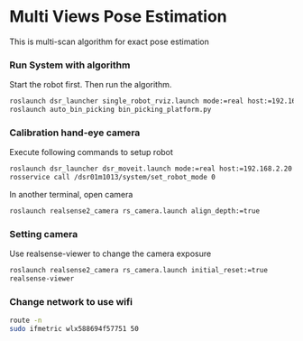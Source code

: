 # Multi Views Pose Estimation 
This is multi-scan algorithm for exact pose estimation

### Run System with algorithm 
Start the robot first. Then run the algorithm.
```bash
roslaunch dsr_launcher single_robot_rviz.launch mode:=real host:=192.168.2.20
roslaunch auto_bin_picking bin_picking_platform.py
```

### Calibration hand-eye camera 
Execute following commands to setup robot 
```bash
roslaunch dsr_launcher dsr_moveit.launch mode:=real host:=192.168.2.20
rosservice call /dsr01m1013/system/set_robot_mode 0
```
In another terminal, open camera 
```bash
roslaunch realsense2_camera rs_camera.launch align_depth:=true
```

### Setting camera
Use realsense-viewer to change the camera exposure
```bash
roslaunch realsense2_camera rs_camera.launch initial_reset:=true 
realsense-viewer
```

### Change network to use wifi
```bash
route -n
sudo ifmetric wlx588694f57751 50
```

